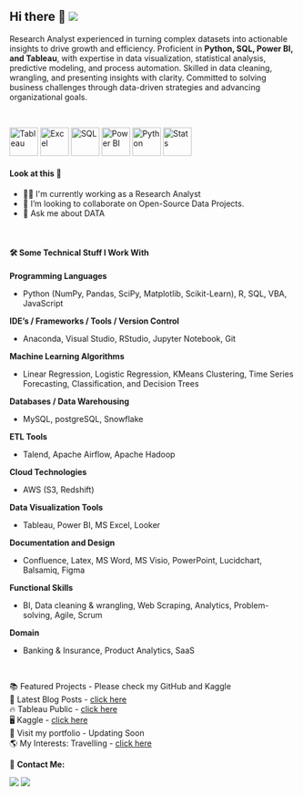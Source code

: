 ## Hi there 👋    ![](https://komarev.com/ghpvc/?username=DataBells&color=green&for-the-badge&base=100)
Research Analyst experienced in turning complex datasets into actionable insights to drive growth and efficiency. Proficient in **Python, SQL, Power BI, and Tableau**, with expertise in data visualization, statistical analysis, predictive modeling, and process automation. Skilled in data cleaning, wrangling, and presenting insights with clarity. Committed to solving business challenges through data-driven strategies and advancing organizational goals. <br>



<br>

<img src="https://github.com/user-attachments/assets/17ceb7ca-21a1-413b-a381-ae2a41fbe62e" alt="Tableau" width="50"/> <img src="https://github.com/user-attachments/assets/f1ec6d26-0903-4cff-8810-f61c08a55314" alt="Excel" width="50"/> <img src="https://github.com/user-attachments/assets/d2cd9540-3a7b-458c-9884-66ede7c670de" alt="SQL" width="50"/> <img src="https://github.com/user-attachments/assets/cfff97de-4bb1-47be-95cb-fba8626ecc04" alt="Power BI" width="50"/> 
<img src="https://github.com/user-attachments/assets/6645a6ed-0f95-48d9-b265-874cfab0d1ed" alt="Python" width="50"/> <img src="https://github.com/user-attachments/assets/a3f780d1-7ca3-4c70-ba07-477eb7e48fe9" alt="Stats" width="50"/>



#### Look at this 👀

* 👨‍💻 I'm currently working as a Research Analyst
* 👯 I’m looking to collaborate on Open-Source Data Projects.
* 💬 Ask me about DATA

<br>

#### 🛠️ Some Technical Stuff I Work With 

**Programming Languages**

* Python (NumPy, Pandas, SciPy, Matplotlib, Scikit-Learn), R, SQL, VBA, JavaScript
  
**IDE’s / Frameworks / Tools / Version Control**

* Anaconda, Visual Studio, RStudio, Jupyter Notebook, Git
  
**Machine Learning Algorithms**

* Linear Regression, Logistic Regression, KMeans Clustering, Time Series Forecasting, Classification, and Decision Trees
  
**Databases / Data Warehousing**

* MySQL, postgreSQL, Snowflake
  
**ETL Tools**

* Talend, Apache Airflow, Apache Hadoop
  
**Cloud Technologies**

* AWS (S3, Redshift)
  
**Data Visualization Tools**

* Tableau, Power BI, MS Excel, Looker
  
**Documentation and Design**

* Confluence, Latex, MS Word, MS Visio, PowerPoint, Lucidchart, Balsamiq, Figma
  
**Functional Skills**

* BI, Data cleaning & wrangling, Web Scraping, Analytics, Problem-solving, Agile, Scrum 
  
**Domain**
  
* Banking & Insurance, Product Analytics, SaaS

<br>

📚 Featured Projects - Please check my GitHub and Kaggle
<br>
📔 Latest Blog Posts - [click here](https://medium.com/@sandeepsdfrance)
<br>
🔥 Tableau Public - [click here](https://public.tableau.com/app/profile/sandeep.sd)
<br>
🖥️ Kaggle - [click here](https://www.kaggle.com/sandeep1080)
<br>
🚀 Visit my portfolio - Updating Soon
<br>
🌎 My Interests: Travelling - [click here](https://unsplash.com/@sandeepsd)
<br>


📩 **Contact Me:**


<a href="mailto:sandeepsrinivasd@gmail.com"><img src="https://img.shields.io/badge/Gmail-D14836?style=for-the-badge&logo=gmail&logoColor=white"/></a>
<a href="https://www.linkedin.com/in/s-d-sandeep/"><img src="https://img.shields.io/badge/LinkedIn-0077B5?style=for-the-badge&logo=linkedin&logoColor=white"></img></a>
<br>





